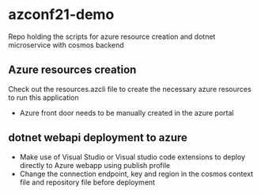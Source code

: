 # azconf21-demo
Repo holding the scripts for azure resource creation and dotnet microservice with cosmos backend

## Azure resources creation
Check out the resources.azcli file to create the necessary azure resources to run this application

- Azure front door needs to be manually created in the azure portal

## dotnet webapi deployment to azure
- Make use of Visual Studio or Visual studio code extensions to deploy directly to Azure webapp using publish profile
- Change the connection endpoint, key and region in the cosmos context file and repository file before deployment
